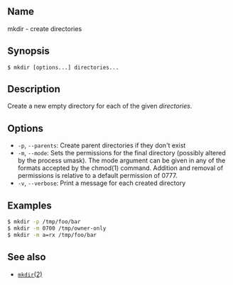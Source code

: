 ## Name

mkdir - create directories

## Synopsis

```**sh
$ mkdir [options...] directories...
```

## Description

Create a new empty directory for each of the given _directories_.

## Options

-   `-p`, `--parents`: Create parent directories if they don't exist
-   `-m`, `--mode`: Sets the permissions for the final directory (possibly altered by the process umask). The mode argument can be given in any of the formats
    accepted by the chmod(1) command. Addition and removal of permissions is relative to a default permission of 0777.
-   `-v`, `--verbose`: Print a message for each created directory

## Examples

```sh
$ mkdir -p /tmp/foo/bar
$ mkdir -m 0700 /tmp/owner-only
$ mkdir -m a=rx /tmp/foo/bar
```

## See also

-   [`mkdir`(2)](help://man/2/mkdir)
